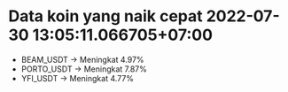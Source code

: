 # Data koin yang naik cepat 2022-07-30 13:05:11.066705+07:00

* BEAM_USDT -> Meningkat 4.97%
* PORTO_USDT -> Meningkat 7.87%
* YFI_USDT -> Meningkat 4.77%
